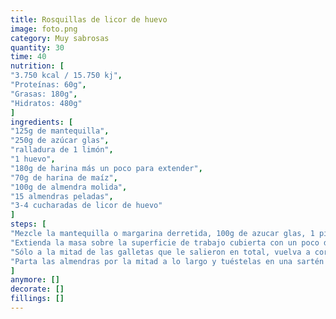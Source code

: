 ```yaml
---
title: Rosquillas de licor de huevo
image: foto.png
category: Muy sabrosas
quantity: 30
time: 40
nutrition: [
"3.750 kcal / 15.750 kj",
"Proteínas: 60g",
"Grasas: 180g",
"Hidratos: 480g"
]
ingredients: [
"125g de mantequilla",
"250g de azúcar glas",
"ralladura de 1 limón",
"1 huevo",
"180g de harina más un poco para extender",
"70g de harina de maíz",
"100g de almendra molida",
"15 almendras peladas",
"3-4 cucharadas de licor de huevo"
]
steps: [
"Mezcle la mantequilla o margarina derretida, 100g de azucar glas, 1 pizca de sal y la ralladura de limón con la batidora hasta formar una masa uniforme. Añada el huevo y mezcle. Tamice las dos harinas de maíz y trigo e incorpórelas a la masa anterior, junto con la almendra molida. Déje enfriar la mezcla durante 2 horas cubierta con una lámina de plástico transparente.",
"Extienda la masa sobre la superficie de trabajo cubierta con un poco de harina. Córtela en prociones redondas (5cm de diámetro cada una) y con el molde de flor o uno ondulado. Colóquelas en bandejas de horno forradas prebiamente con papel vegetal.",
"Sólo a la mitad de las galletas que le salieron en total, vuelva a cortarles el centro con otro cortador redondo (pero de 3 cm de diámetro). Cueza todas las galletas en el horno precalentado a 180 °C, en el segundo nivel desde abajo, entre 8 y 10 minutos, y déjelas enfriar.",
"Parta las almendras por la mitad a lo largo y tuéstelas en una sartén sin aceite. Espolvoree las galletas con 10g de azúcar glas. Mezcle el azúcar glas restante y el licor de huevo hasta obtener una masa uniforme, y repártalo por los centros de las galletas enteras (a las que no le corto el centro). Coloque encima las galletas que tienen cortado el centro, añadales una mitad de almendra a cada par de galletas y déje secar."
]
anymore: []
decorate: []
fillings: []
---
```


